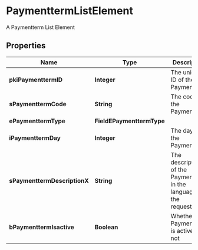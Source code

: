 

# PaymenttermListElement

A Paymentterm List Element

## Properties

| Name | Type | Description | Notes |
|------------ | ------------- | ------------- | -------------|
|**pkiPaymenttermID** | **Integer** | The unique ID of the Paymentterm |  |
|**sPaymenttermCode** | **String** | The code of the Paymentterm |  |
|**ePaymenttermType** | **FieldEPaymenttermType** |  |  |
|**iPaymenttermDay** | **Integer** | The day of the Paymentterm |  |
|**sPaymenttermDescriptionX** | **String** | The description of the Paymentterm in the language of the requester |  |
|**bPaymenttermIsactive** | **Boolean** | Whether the Paymentterm is active or not |  |



